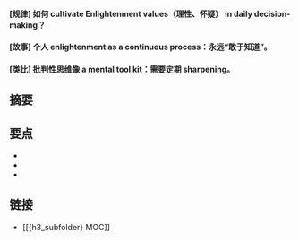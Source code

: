 #### [规律] 如何 cultivate Enlightenment values（理性、怀疑） in daily decision-making？


#### [故事] 个人 enlightenment as a continuous process：永远“敢于知道”。


#### [类比] 批判性思维像 a mental tool kit：需要定期 sharpening。


## 摘要


## 要点

- 
- 
- 

## 链接

- [[{h3_subfolder} MOC]]
